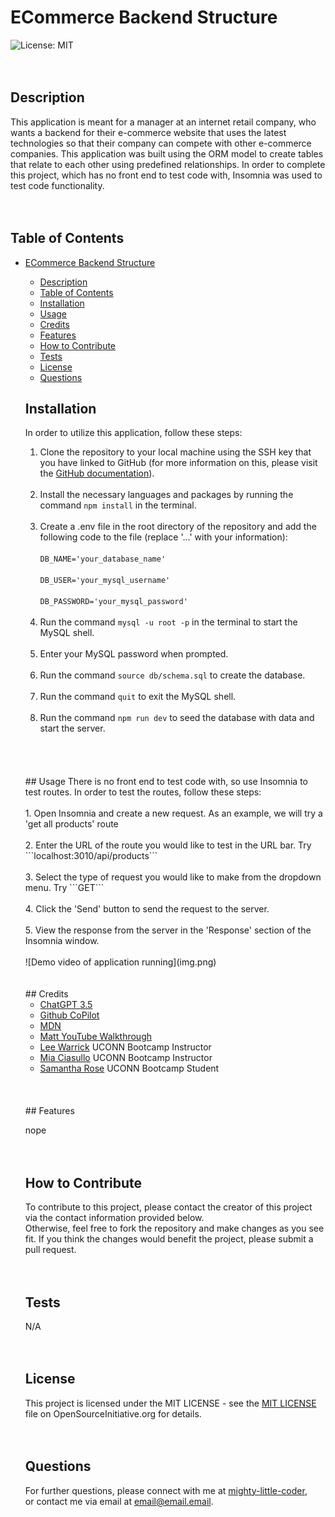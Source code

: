 # ECommerce Backend Structure
  ![License: MIT](https://img.shields.io/badge/License-MIT-yellow.svg)
  </br>
  </br>
  </br>
  ## Description
  
  This application is meant for a manager at an internet retail company, who wants a backend for their e-commerce website that uses the latest technologies so that their company can compete with other e-commerce companies. This application was built using the ORM model to create tables that relate to each other using predefined relationships. In order to complete this project, which has no front end to test code with, Insomnia was used to test code functionality.
  </br>
  </br>
  </br>
  ## Table of Contents
  
- [ECommerce Backend Structure](#ecommerce-backend-structure)
  - [Description](#description)
  - [Table of Contents](#table-of-contents)
  - [Installation](#installation)
  - [Usage](#usage)
  - [Credits](#credits)
  - [Features](#features)
  - [How to Contribute](#how-to-contribute)
  - [Tests](#tests)
  - [License](#license)
  - [Questions](#questions)
  ## Installation
  
  In order to utilize this application, follow these steps:<br>
  1. Clone the repository to your local machine using the SSH key that you have linked to GitHub (for more information on this, please visit the <a href="[link](https://docs.github.com/en/authentication/connecting-to-github-with-ssh/adding-a-new-ssh-key-to-your-github-account)">GitHub documentation</a>).<br></br>
  2. Install the necessary languages and packages by running the command `npm install` in the terminal.</br></br>
  3. Create a .env file in the root directory of the repository and add the following code to the file (replace '...' with your information):<br></br>
  ```DB_NAME='your_database_name'``` <br></br>
  ```DB_USER='your_mysql_username'```<br></br>
  ```DB_PASSWORD='your_mysql_password'```<br></br>
  4. Run the command ```mysql -u root -p``` in the terminal to start the MySQL shell.<br></br>
  5. Enter your MySQL password when prompted.<br></br>
  6. Run the command ```source db/schema.sql``` to create the database.<br></br>
  7. Run the command ```quit``` to exit the MySQL shell.<br></br>
  8. Run the command ```npm run dev``` to seed the database with data and start the server.<br></br>
  </br>
  </br>
  </br>
  ## Usage
  There is no front end to test code with, so use Insomnia to test routes. In order to test the routes, follow these steps:</br></br>
  1. Open Insomnia and create a new request. As an example, we will try a 'get all products' route<br></br>
  2. Enter the URL of the route you would like to test in the URL bar. Try ```localhost:3010/api/products```<br></br>
  3. Select the type of request you would like to make from the dropdown menu. Try ```GET``` <br></br>
  4. Click the 'Send' button to send the request to the server.<br></br>
  5. View the response from the server in the 'Response' section of the Insomnia window.<br></br>
  ![Demo video of application running](img.png)
  </br>
  </br>
  </br>
  ## Credits
  
  - <a href="https://chat.openai.com/">ChatGPT 3.5</a>
  - <a href="https://github.com/features/copilot?ef_id=_k_CjwKCAiAq4KuBhA6EiwArMAw1FOutqMK0saZxH8FwReh32EgrB9jOkJA2Gi0O3-RqIINbuOsOHKHhxoCfKwQAvD_BwE_k_&OCID=AIDcmmc3fhtaow_SEM__k_CjwKCAiAq4KuBhA6EiwArMAw1FOutqMK0saZxH8FwReh32EgrB9jOkJA2Gi0O3-RqIINbuOsOHKHhxoCfKwQAvD_BwE_k_&gad_source=1&gclid=CjwKCAiAq4KuBhA6EiwArMAw1FOutqMK0saZxH8FwReh32EgrB9jOkJA2Gi0O3-RqIINbuOsOHKHhxoCfKwQAvD_BwE">Github CoPilot</a>
  - <a href="https://developer.mozilla.org/en-US/">MDN</a>
  - <a href="https://www.youtube.com/watch?v=geB_9Ib9YhY">Matt YouTube Walkthrough</a>
  - <a href="https://leewarrick.com/">Lee Warrick</a> UCONN Bootcamp Instructor
  - <a href="https://github.com/miacias">Mia Ciasullo</a> UCONN Bootcamp Instructor
  - <a href="https://github.com/samanthashleyrose">Samantha Rose</a> UCONN Bootcamp Student
  </br>
  </br>
  </br>
  ## Features
  
  nope
  </br>
  </br>
  </br>
  ## How to Contribute
  
  To contribute to this project, please contact the creator of this project via the contact information provided below.<br>Otherwise, feel free to fork the repository and make changes as you see fit. If you think the changes would benefit the project, please submit a pull request.
  </br>
  </br>
  </br>
  ## Tests
  
  N/A
  </br>
  </br>
  </br>
  ## License
  
  This project is licensed under the MIT LICENSE - see the <a href="https://opensource.org/licenses/MIT">MIT LICENSE</a> file on OpenSourceInitiative.org for details.
  </br>
  </br>
  </br>
  ## Questions
  
  For further questions, please connect with me at <a href="https://github.com/mighty-little-coder">mighty-little-coder</a>,<br>
  or contact me via email at <a href="email@email.email">email@email.email</a>.